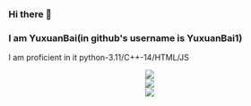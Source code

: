 ### Hi there 👋
### I am YuxuanBai(in github's username is YuxuanBai1)
I am proficient in it <a herf="#">python-3.11/C++-14/HTML/JS</a>
<div align="center"> <img src="https://github-readme-stats.vercel.app/api?username=YuxuanBai1&show_icons=true&theme=tokyonight" /> </div>
<div align="center"> <img src="https://github-readme-streak-stats.herokuapp.com/?user=YuxuanBai1" /> </div>
<div align="center"> <img src="https://github-readme-activity-graph.vercel.app/graph?username=YuxuanBai1&theme=xcode" /> </div>
